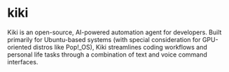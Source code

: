 # kiki
Kiki is an open-source, AI-powered automation agent for developers. Built primarily for Ubuntu-based systems (with special consideration for GPU-oriented distros like Pop!_OS), Kiki streamlines coding workflows and personal life tasks through a combination of text and voice command interfaces.
